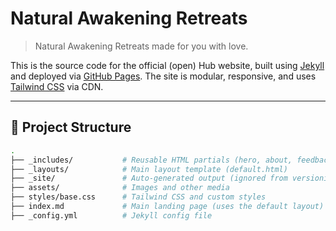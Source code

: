 # Natural Awakening Retreats

> Natural Awakening Retreats made for you with love.

This is the source code for the official (open) Hub website, built using [Jekyll](https://jekyllrb.com/) and deployed via [GitHub Pages](https://pages.github.com/). The site is modular, responsive, and uses [Tailwind CSS](https://tailwindcss.com/) via CDN.

---

## 📁 Project Structure

```bash
.
├── _includes/           # Reusable HTML partials (hero, about, feedback, etc.)
├── _layouts/            # Main layout template (default.html)
├── _site/               # Auto-generated output (ignored from versioning)
├── assets/              # Images and other media
├── styles/base.css      # Tailwind CSS and custom styles
├── index.md             # Main landing page (uses the default layout)
├── _config.yml          # Jekyll config file
